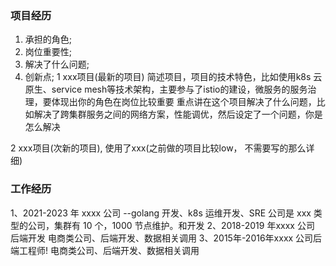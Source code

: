 ### 项目经历
1. 承担的角色;
2. 岗位重要性;
3. 解决了什么问题;
4. 创新点;
1 xxx项目(最新的项目)
简述项目，项目的技术特色，比如使用k8s 云原生、service mesh等技术架构，主要参与了istio的建设，微服务的服务治理，要体现出你的角色在岗位比较重要
重点讲在这个项目解决了什么问题，比如解决了跨集群服务之间的网络方案，性能调优，然后设定了一个问题，你是怎么解决

2 xxx项目(次新的项目), 
使用了xxx(之前做的项目比较low， 不需要写的那么详细)


### 工作经历
1、2021-2023 年 xxxx 公司 --golang 开发、k8s 运维开发、SRE
    公司是 xxx 类型的公司，集群有 10 个，1000 节点维护。和开发
2、2018-2019 年xxxx 公司 后端开发
    电商类公司、后端开发、数据相关调用
3、2015年-2016年xxxx 公司后端工程师!
    电商类公司、后端开发、数据相关调用